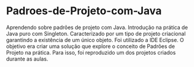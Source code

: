 # Padroes-de-Projeto-com-Java
Aprendendo sobre padrões de projeto com Java. Introdução na prática de Java puro com Singleton.
Caracterizado por um tipo de projeto criacional garantindo a existência de um único objeto.
Foi utilizado a IDE Eclipse.
O objetivo era criar uma solução que explore o conceito de Padrões de Projeto na prática. Para isso, foi reproduzido um dos projetos criados durante as aulas. 
